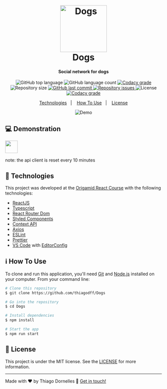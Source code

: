 <h1 align="center">
    <a href="https://tdogs.netlify.app/" target="_blank">
      <img alt="Dogs" width="150px" src="https://i.imgur.com/ktHiZYl.png" />
    </a>
    <br>
    Dogs
</h1>

<h4 align="center">
  Social network for dogs
</h4>
<p align="center">
  <img alt="GitHub top language" src="https://img.shields.io/github/languages/top/thiagodff/Dogs">

  <img alt="GitHub language count" src="https://img.shields.io/github/languages/count/thiagodff/Dogs">

  <a href="https://www.codacy.com/gh/thiagodff/Dogs/dashboard?utm_source=github.com&amp;utm_medium=referral&amp;utm_content=thiagodff/Dogs&amp;utm_campaign=Badge_Grade">
    <img alt="Codacy grade" src="https://img.shields.io/codacy/grade/f8b1fc49e8424f0490748586c7d18dfb"/>
  </a>

  <img alt="Repository size" src="https://img.shields.io/github/repo-size/thiagodff/Dogs">
  <a href="https://github.com/thiagodff/Dogs/commits/master">
    <img alt="GitHub last commit" src="https://img.shields.io/github/last-commit/thiagodff/Dogs">
  </a>

  <a href="https://github.com/thiagodff/Dogs/issues">
    <img alt="Repository issues" src="https://img.shields.io/github/issues/thiagodff/Dogs">
  </a>

  <img alt="License" src="https://img.shields.io/github/license/thiagodff/Dogs">

  <a href="https://app.netlify.com/sites/tdogs/deploys">
    <img alt="Codacy grade" src="https://api.netlify.com/api/v1/badges/882c0f3a-2cf8-4b26-ad11-f5fd80e59813/deploy-status"/>
  </a>
</p>

<p align="center">
  <a href="#rocket-technologies">Technologies</a>&nbsp;&nbsp;&nbsp;|&nbsp;&nbsp;&nbsp;
  <a href="#information_source-how-to-use">How To Use</a>&nbsp;&nbsp;&nbsp;|&nbsp;&nbsp;&nbsp;
  <a href="#memo-license">License</a>
</p>

<p align="center">
  <img alt="Demo" src="https://i.imgur.com/XKQwiGG.png">
</p>

## :computer: Demonstration

<p>
  <a href="https://tdogs.netlify.app/" target="_blank">
    <img height="40 alt="Demo on Netlify" src="https://res.cloudinary.com/lukemorales/image/upload/v1599785319/readme_logos/demo_on_netlify_umjmch.png">
  </a>

note: the api client is reset every 10 minutes

</p>

## :rocket: Technologies

This project was developed at the [Origamid React Course](https://www.origamid.com/curso/react-completo/) with the following technologies:

- [ReactJS](https://reactjs.org/)
- [Typescript](https://www.typescriptlang.org/)
- [React Router Dom](https://github.com/ReactTraining/react-router)
- [Styled Components](https://www.styled-components.com/)
- [Context API](https://pt-br.reactjs.org/docs/context.html)
- [Axios](https://github.com/axios/axios)
- [ESLint](https://eslint.org/)
- [Prettier](https://prettier.io/)
- [VS Code](https://code.visualstudio.com/) with [EditorConfig][vceditconfig]

## :information_source: How To Use

To clone and run this application, you'll need [Git](https://git-scm.com) and [Node.js](https://nodejs.org/) installed on your computer. From your command line:

```bash
# Clone this repository
$ git clone https://github.com/thiagodff/Dogs

# Go into the repository
$ cd Dogs

# Install dependencies
$ npm install

# Start the app
$ npm run start
```

## :memo: License

This project is under the MIT license. See the [LICENSE](https://github.com/thiagodff/Dogs/blob/main/LICENSE) for more information.

---

Made with ♥ by Thiago Dornelles :wave: [Get in touch!](https://www.linkedin.com/in/thiago-fernandes-dornelles/)

[vceditconfig]: https://marketplace.visualstudio.com/items?itemName=EditorConfig.EditorConfig
